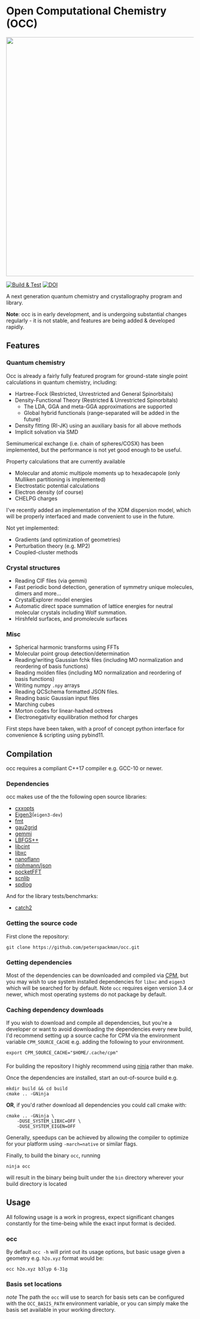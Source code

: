 # Open Computational Chemistry (OCC)
<img src="https://github.com/peterspackman/occ/raw/main/docs/static/occ.png" width=640/>

[![Build & Test](https://github.com/peterspackman/occ/actions/workflows/build_test.yml/badge.svg)](https://github.com/peterspackman/occ/actions/workflows/build_test.yml) 
[![DOI](https://zenodo.org/badge/292276139.svg)](https://zenodo.org/doi/10.5281/zenodo.10703204)



A next generation quantum chemistry and crystallography program and library.

**Note**: occ is in early development, and is undergoing substantial changes regularly - it is not stable, and features are being added & developed rapidly.

## Features

### Quantum chemistry 

Occ is already a fairly fully featured program for ground-state single point calculations in quantum chemistry, including:
- Hartree-Fock (Restricted, Unrestricted and General Spinorbitals)
- Density-Functional Theory (Restricted & Unrestricted Spinorbitals)
    - The LDA, GGA and meta-GGA approximations are supported
    - Global hybrid functionals (range-separated will be added in the future)
- Density fitting (RI-JK) using an auxiliary basis for all above methods
- Implicit solvation via SMD

Seminumerical exchange (i.e. chain of spheres/COSX) has been implemented, but the performance is not yet good enough to be useful.

Property calculations that are currently available
- Molecular and atomic multipole moments up to hexadecapole (only Mulliken partitioning is implemented)
- Electrostatic potential calculations
- Electron density (of course)
- CHELPG charges

I've recently added an implementation of the XDM dispersion model, which will be properly interfaced and made convenient to use
in the future.

Not yet implemented:
- Gradients (and optimization of geometries)
- Perturbation theory (e.g. MP2)
- Coupled-cluster methods

### Crystal structures

- Reading CIF files (via gemmi)
- Fast periodic bond detection, generation of symmetry unique molecules, dimers and more...
- CrystalExplorer model energies
- Automatic direct space summation of lattice energies for neutral molecular crystals including Wolf summation.
- Hirshfeld surfaces, and promolecule surfaces

### Misc
- Spherical harmonic transforms using FFTs
- Molecular point group detection/determination
- Reading/writing Gaussian fchk files (including MO normalization and reordering of basis functions)
- Reading molden files (including MO normalization and reordering of basis functions)
- Writing numpy `.npy` arrays
- Reading QCSchema formatted JSON files.
- Reading basic Gaussian input files
- Marching cubes
- Morton codes for linear-hashed octrees
- Electronegativity equilibration method for charges

First steps have been taken, with a proof of concept python interface for convenience & scripting using pybind11.

## Compilation

occ requires a compliant C++17 compiler e.g. GCC-10 or newer.

### Dependencies

occ makes use of the the following open source libraries:

- [cxxopts](https://github.com/jarro2783/cxxopts)
- [Eigen3](https://eigen.tuxfamily.org/)(`eigen3-dev`)
- [fmt](https://github.com/fmtlib/fmt)
- [gau2grid](https://github.com/dgasmith/gau2grid)
- [gemmi](https://gemmi.readthedocs.io/)
- [LBFGS++](https://lbfgspp.statr.me/)
- [libcint](https://github.com/sunqm/libcint)
- [libxc](http://www.tddft.org/programs/libxc/)
- [nanoflann](https://github.com/jlblancoc/nanoflann)
- [nlohmann/json](https://github.com/nlohmann/json)
- [pocketFFT](https://github.com/hayguen/pocketfft)
- [scnlib](https://github.com/eliaskosunen/scnlib)
- [spdlog](https://github.com/gabime/spdlog)

And for the library tests/benchmarks:

- [catch2](https://github.com/catchorg/Catch2)


### Getting the source code

First clone the repository:
```
git clone https://github.com/peterspackman/occ.git
```

### Getting dependencies

Most of the dependencies can be downloaded and compiled via [CPM](https://github.com/cpm-cmake/CPM.cmake),
but you may wish to use system installed dependencies for `libxc` and `eigen3` which will be searched for by default.
Note `occ` requires eigen version 3.4 or newer, which most operating systems do not package by default.

### Caching dependency downloads

If you wish to download and compile all dependencies, but you're a developer or want to avoid downloading
the dependencies every new build, I'd recommend setting up a source cache for CPM
via the environment variable `CPM_SOURCE_CACHE` e.g. adding the following to your environment.

```
export CPM_SOURCE_CACHE="$HOME/.cache/cpm"
```

#### 

For building the repository I highly recommend using [ninja](https://ninja-build.org/) rather
than make.

Once the dependencies are installed, start an out-of-source build e.g.
```
mkdir build && cd build
cmake .. -GNinja
```

**OR**, if you'd rather download all dependencies you could call cmake with:

```
cmake .. -GNinja \
    -DUSE_SYSTEM_LIBXC=OFF \
    -DUSE_SYSTEM_EIGEN=OFF
```

Generally, speedups can be achieved by allowing the compiler to optimize for your platform using `-march=native` or similar flags.

Finally, to build the binary `occ`, running

```
ninja occ
```

will result in the binary being built under the `bin` directory wherever
your build directory is located

## Usage

All following usage is a work in progress, expect significant changes
constantly for the time-being while the exact input format is decided.

### occ

By default `occ -h` will print out its usage options, but basic usage
given a geometry e.g. `h2o.xyz` format would be:

```
occ h2o.xyz b3lyp 6-31g
```

### Basis set locations
*note* The path the `occ` will use to search for basis sets can be configured with the `OCC_BASIS_PATH` environment variable,
or you can simply make the basis set available in your working directory.
